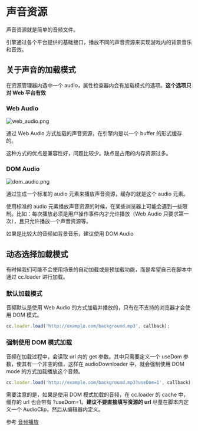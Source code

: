 # 声音资源

声音资源就是简单的音频文件。

引擎通过各个平台提供的基础接口，播放不同的声音资源来实现游戏内的背景音乐和音效。

## 关于声音的加载模式

在资源管理器内选中一个 audio，属性检查器内会有加载模式的选项。**这个选项只对 Web 平台有效**

### Web Audio

![web_audio.png](https://gitee.com/nlpleaf/PicGo/raw/master/d5bac455a048c6fc71a50b879f483ca9)

通过 Web Audio 方式加载的声音资源，在引擎内是以一个 buffer 的形式缓存的。

这种方式的优点是兼容性好，问题比较少。缺点是占用的内存资源过多。

### DOM Audio

![dom_audio.png](https://gitee.com/nlpleaf/PicGo/raw/master/42db566ae2fb4709d3da37ca74afca3f)

通过生成一个标准的 audio 元素来播放声音资源，缓存的就是这个 audio 元素。

使用标准的 audio 元素播放声音资源的时候，在某些浏览器上可能会遇到一些限制。比如：每次播放必须是用户操作事件内才允许播放（Web Audio 只要求第一次），且只允许播放一个声音资源等。

如果是比较大的音频如背景音乐，建议使用 DOM Audio

## 动态选择加载模式

有时候我们可能不会使用场景的自动加载或是预加载功能，而是希望自己在脚本中通过 cc.loader 进行加载。

### 默认加载模式

音频默认是使用 Web Audio 的方式加载并播放的，只有在不支持的浏览器才会使用 DOM 模式。

```js
cc.loader.load('http://example.com/background.mp3', callback);
```

### 强制使用 DOM 模式加载

音频在加载过程中，会读取 url 内的 get 参数。其中只需要定义一个 useDom 参数，使其有一个非空的值，这样在 audioDownloader 中，就会强制使用 DOM mode 的方式加载播放这个音频。

```js
cc.loader.load('http://example.com/background.mp3?useDom=1', callback);
```

需要注意的是，如果是使用 DOM 模式加载的音频，在 cc.loader 的 cache 中，缓存的 url 也会带有 ?useDom=1。**建议不要直接填写资源的 url** 尽量在脚本内定义一个 AudioClip，然后从编辑器内定义。

参考 [音频播放](https://docs.cocos.com/creator/manual/zh/audio/audio.html)